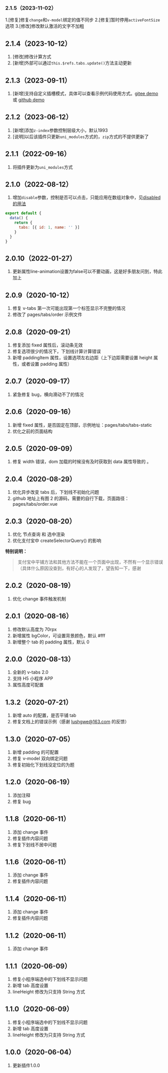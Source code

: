 ### 2.1.5（2023-11-02）
1.[修复]修复`change`和`v-model`绑定的值不同步
2.[修复]暂时停用`activeFontSize`选项
3.[修改]修改默认激活的文字不加粗
## 2.1.4（2023-10-12）
1. [修改]修改计算方式
2. [新增]外部可以通过`this.$refs.tabs.update()`方法主动更新
## 2.1.3（2023-09-11）
1. [新增]支持自定义插槽模式，具体可以查看示例代码使用方式。[gitee demo](https://github.com/xfjpeter/uni-plugins/blob/3e2bd062163f664889122fd74b8bd6ccad6a97f1/pages/tabs/tabs.vue#L47C10-L50C16) 或 [github demo](https://github.com/xfjpeter/uni-plugins/blob/3e2bd062163f664889122fd74b8bd6ccad6a97f1/pages/tabs/tabs.vue#L47C10-L50C16)

## 2.1.2（2023-06-12）
1. [新增]添加`z-index`参数控制层级大小，默认1993
2. [说明]以后该插件只更新`uni_modules`方式的，`zip`方式的不提供更新了
## 2.1.1（2022-09-16）
1. 将插件更新为`uni_modules`方式
## 2.1.0（2022-08-12）

1. 增加`disable`参数，控制是否可以点击，只能应用在数组对象中，见[disabled 的用法](#112-当tabs使用的数组对象的方式特定参数需要注意一下)

```js
export default {
  data() {
    return {
      tabs: [{ id: 1, name: '' }]
    }
  }
}
```

## 2.0.10（2022-01-27）

1. 更新属性line-animation设置为false可以不要动画，这是好多朋友问到，特此加上

## 2.0.9（2020-10-12）

1. 修复 v-tabs 第一次可能出现第一个标签显示不完整的情况
2. 修改了 pages/tabs/order 示例文件

## 2.0.8（2020-09-21）

1. 修复添加 fixed 属性后，滚动条无效
2. 修复选项很少的情况下，下划线计算计算错误
3. 新增 paddingItem 属性，设置选项左右边距（上下边距需要设置 height 属性，或者设置 padding 属性）

## 2.0.7（2020-09-17）

1. 紧急修复 bug，横向滑动不了的情况

## 2.0.6（2020-09-16）

1. 新增 fixed 属性，是否固定在顶部，示例地址：pages/tabs/tabs-static
2. 优化之前的页面结构

## 2.0.5（2020-09-09）

1. 修复 width 错误，dom 加载的时候没有及时获取到 data 属性导致的 。

## 2.0.4（2020-08-29）

1. 优化异步改变 tabs 后，下划线不初始化问题
2. github 地址上有图 2 的源码，需要的自行下载，页面路径：pages/tabs/order.vue

## 2.0.3（2020-08-20）

1. 优化 节点查询 和 选中渲染
2. 优化支付宝中 createSelectorQuery() 的影响

**特别说明：**

> 支付宝中平铺方法和其他方法不能在一个页面中出现，不然有一个显示错误（具体什么原因没查到，有好心的人发现了，望告知一下，感谢

## 2.0.2（2020-08-19）

1. 优化 change 事件触发机制

## 2.0.1（2020-08-16）

1. 修改默认高度为 70rpx
2. 新增属性 bgColor，可设置背景颜色，默认 #fff
3. 新增整个 tab 的 padding 属性，默认 0

## 2.0.0（2020-08-13）

1. 全新的 v-tabs 2.0
2. 支持 H5 小程序 APP
3. 属性高度可配置

## 1.3.2（2020-07-21）

1. 新增 auto 的配置，是否平铺 tab
2. 修复文档上的错误示例（感谢 lushgwe@163.com 的反馈）

## 1.3.0（2020-07-05）

1. 新增 padding 的可配置
2. 修复 v-model 双向绑定问题
3. 修复初始化下划线没定位的为题

## 1.2.0（2020-06-19）

1. 添加注释
2. 修复 bug

## 1.1.8（2020-06-11）

1. 添加 change 事件
2. 修复插件内容问题
3. 修复下划线不居中问题

## 1.1.6（2020-06-11）

1. 添加 change 事件
2. 修复插件内容问题

## 1.1.4（2020-06-11）

1. 添加 change 事件
2. 修复插件内容问题

## 1.1.2（2020-06-11）

1. 添加 change 事件

## 1.1.1（2020-06-09）

1. 修复小程序端选中的下划线不显示问题
2. 新增 tab 高度设置
3. lineHeight 修改为只支持 String 方式

## 1.1.0（2020-06-09）

1. 修复小程序端选中的下划线不显示问题
2. 新增 tab 高度设置
3. lineHeight 修改为只支持 String 方式

## 1.0.0（2020-06-04）

1. 更新插件1.0.0